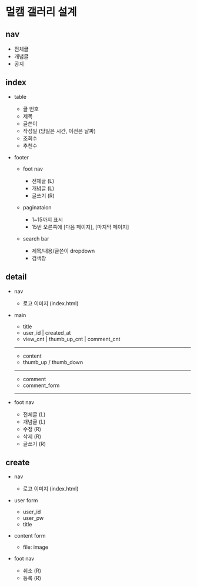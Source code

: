 # 멀캠 갤러리 설계

## nav
- 전체글
- 개념글 
- 공지

## index

- table
    - 글 번호
    - 제목
    - 글쓴이
    - 작성일 (당일은 시간, 이전은 날짜)
    - 조회수
    - 추천수

- footer
    - foot nav
        - 전체글 (L)
        - 개념글 (L)
        - 글쓰기 (R)
    
    - paginataion
        - 1~15까지 표시
        - 15번 오른쪽에 [다음 페이지], [마지막 페이지]
    
    - search bar
        - 제목/내용/글쓴이 dropdown
        - 검색창

## detail

- nav
    - 로고 이미지 (index.html)

- main
    - title
    - user_id | created_at
    - view_cnt | thumb_up_cnt | comment_cnt
    __________
    - content 
    - thumb_up / thumb_down
    __________
    - comment
    - comment_form
    __________

- foot nav
    - 전체글 (L)
    - 개념글 (L)
    - 수정 (R)
    - 삭제 (R)
    - 글쓰기 (R)

## create

- nav
    - 로고 이미지 (index.html)

- user form
    - user_id
    - user_pw
    - title

- content form
    - file: image

- foot nav
    - 취소 (R)
    - 등록 (R)



